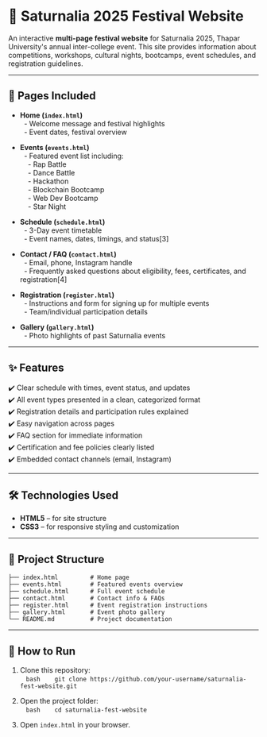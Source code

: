 # 🌟 Saturnalia 2025 Festival Website  

An interactive **multi-page festival website** for Saturnalia 2025, Thapar University's annual inter-college event. This site provides information about competitions, workshops, cultural nights, bootcamps, event schedules, and registration guidelines.

***

## 📑 Pages Included  

- **Home (`index.html`)**  
  - Welcome message and festival highlights  
  - Event dates, festival overview

- **Events (`events.html`)**  
  - Featured event list including:  
    - Rap Battle  
    - Dance Battle  
    - Hackathon  
    - Blockchain Bootcamp  
    - Web Dev Bootcamp  
    - Star Night

- **Schedule (`schedule.html`)**  
  - 3-Day event timetable  
  - Event names, dates, timings, and status[3]

- **Contact / FAQ (`contact.html`)**  
  - Email, phone, Instagram handle  
  - Frequently asked questions about eligibility, fees, certificates, and registration[4]

- **Registration (`register.html`)**  
  - Instructions and form for signing up for multiple events  
  - Team/individual participation details

- **Gallery (`gallery.html`)**  
  - Photo highlights of past Saturnalia events

***

## ✨ Features  

✔️ Clear schedule with times, event status, and updates  
✔️ All event types presented in a clean, categorized format  
✔️ Registration details and participation rules explained  
✔️ Easy navigation across pages  
✔️ FAQ section for immediate information  
✔️ Certification and fee policies clearly listed  
✔️ Embedded contact channels (email, Instagram)

***

## 🛠️ Technologies Used  

- **HTML5** – for site structure  
- **CSS3** – for responsive styling and customization

***

## 📂 Project Structure  

```
├── index.html         # Home page
├── events.html        # Featured events overview
├── schedule.html      # Full event schedule
├── contact.html       # Contact info & FAQs
├── register.html      # Event registration instructions
├── gallery.html       # Event photo gallery
└── README.md          # Project documentation
```

***

## 🚀 How to Run  

1. Clone this repository:  
   ```bash
   git clone https://github.com/your-username/saturnalia-fest-website.git
   ```

2. Open the project folder:  
   ```bash
   cd saturnalia-fest-website
   ```

3. Open `index.html` in your browser.  


